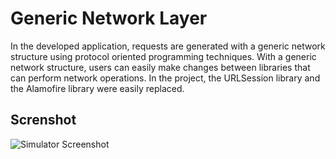# Generic Network Layer
In the developed application, requests are generated with a generic network structure using protocol oriented programming techniques. With a generic network structure, users can easily make changes between libraries that can perform network operations. 
In the project, the URLSession library and the Alamofire library were easily replaced.
## Screnshot
![Simulator Screenshot](https://user-images.githubusercontent.com/77511870/230765600-261e53d6-ae69-41be-a08d-8ee4f0887873.png)
